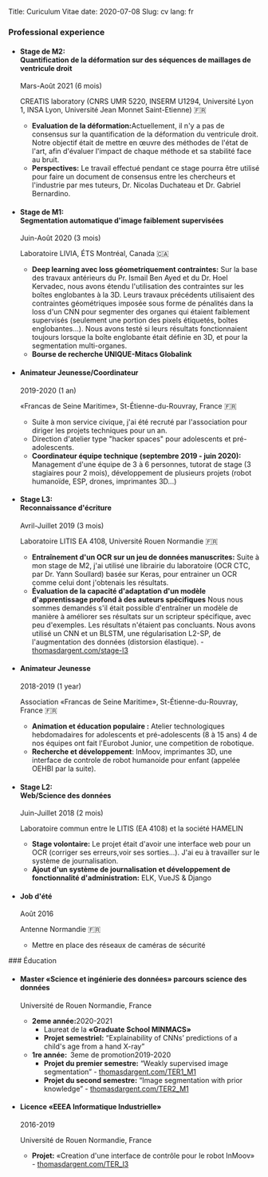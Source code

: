 Title: Curiculum Vitae
date: 2020-07-08
Slug: cv
lang: fr

### Professional experience 
<ul class="cv">
<li>
   <span class="datecont">
        <h4><span>
                <span class="light">Stage de M2:</span><br/>
                Quantification de la déformation sur des séquences de maillages de ventricule droit
            </span>
        </h4>
        <span class="date">Mars-Août 2021 (6 mois)</span>
    </span>
    <p class="place">CREATIS laboratory (CNRS UMR 5220, INSERM U1294, Université Lyon 1, INSA Lyon, Université Jean Monnet Saint-Etienne) 🇫🇷</p>
    <ul>
        <li><b>Evaluation de la déformation:</b>Actuellement, il n'y a pas de consensus
             sur la quantification de la déformation du ventricule droit. Notre objectif était de mettre en œuvre des
             méthodes de l'état de l'art, afin d'évaluer l'impact de chaque méthode et sa
             stabilité face au bruit.</li>
        <li><b>Perspectives:</b> Le travail effectué pendant ce stage pourra être
            utilisé pour faire un document de consensus entre les chercheurs et l'industrie par mes tuteurs, Dr.&nbsp;Nicolas Duchateau et Dr.&nbsp;Gabriel Bernardino.</li>
    </ul>
</li>


<li>
    <span class="datecont">
        <h4><span>
                <span class="light">Stage de M1:</span><br/>
                Segmentation automatique d'image faiblement supervisées
            </span>
        </h4>
        <span class="date">Juin-Août 2020 (3 mois)</span>
    </span>
    <p class="place">Laboratoire LIVIA, ÉTS Montréal, Canada 🇨🇦</p>
    <ul>
        <li><b>Deep learning avec loss géometriquement contraintes:</b>
            Sur la base des travaux antérieurs du Pr.&nbsp;Ismail Ben Ayed et du Dr.&nbsp;Hoel Kervadec, nous avons étendu l'utilisation des contraintes sur les boîtes englobantes à la 3D.
            Leurs travaux précédents utilisaient des contraintes géométriques imposée sous forme de pénalités dans la loss
            d'un CNN pour segmenter des organes qui étaient faiblement supervisés (seulement une portion
            des pixels
            étiquetés, boîtes englobantes...). Nous avons testé si leurs résultats fonctionnaient toujours lorsque la boîte englobante était définie en 3D, et pour la segmentation multi-organes. </li>
        <li><b>Bourse de recherche UNIQUE-Mitacs Globalink</b></li>
    </ul></li>


<li>
   <span class="datecont">
        <h4><span>
            Animateur Jeunesse/Coordinateur
            </span>
        </h4>
        <span class="date">2019-2020 (1 an)</span>
    </span>
    <p class="place">«Francas de Seine Maritime», St-Étienne-du-Rouvray, France 🇫🇷</p>
    <ul>
        <li> Suite à mon service civique, j'ai été recruté par l'association pour diriger les projets techniques pour un an.</li>
        <li>Direction d'atelier type "hacker spaces" pour adolescents et pré-adolescents.</li>
        <li><b>Coordinateur équipe technique (septembre 2019 - juin 2020):</b> Management d'une équipe de 3 à 6 personnes, tutorat de stage (3 stagiaires pour 2 mois), développement de plusieurs projets (robot humanoïde, ESP, drones, imprimantes 3D...)</li>
    </ul>
</li>

<li>
    <span class="datecont">
        <h4><span>
                <span class="light">Stage L3:</span><br/>
                Reconnaissance d'écriture
            </span>
        </h4>
        <span class="date">Avril-Juillet 2019 (3 mois)</span>
    </span>
    <p class="place">Laboratoire LITIS EA 4108, Université Rouen Normandie 🇫🇷</p>
    <ul>
        <li><b>Entraînement d'un OCR sur un jeu de données manuscrites:</b>
            Suite à mon stage de M2, j'ai utilisé une librairie du laboratoire (OCR CTC, par Dr.&nbsp;Yann Soullard)
            basée sur Keras, pour entrainer un OCR comme celui dont j'obtenais les résultats.</li>
        <li><b>Évaluation de la capacité d'adaptation d'un modèle d'apprentissage profond à des auteurs spécifiques</b>
        Nous nous sommes demandés s'il était possible d'entraîner un modèle de manière à améliorer ses résultats sur un scripteur spécifique, avec peu d'exemples.
        Les résultats n'étaient pas concluants. Nous avons utilisé un CNN et un BLSTM,
        une régularisation L2-SP, de l'augmentation des données (distorsion élastique). - <a href="http://thomasdargent.com/stage-l3">thomasdargent.com/stage-l3</a>
        </li>
    </ul>
</li>
<li>
    <span class="datecont">
        <h4><span>
            Animateur Jeunesse
            </span>
        </h4>
        <span class="date">2018-2019 (1 year)</span>
    </span>
    <p class="place">Association «Francas de Seine Maritime», St-Étienne-du-Rouvray, France 🇫🇷</p>
    <ul>
        <li><b>Animation et éducation populaire :</b>
            Atelier technologiques hebdomadaires for adolescents et pré-adolescents (8 à 15 ans)
            4 de nos équipes ont fait l'Eurobot Junior, une competition de robotique.</li>
        <li><b>Recherche et développement</b>: InMoov, imprimantes 3D, une interface de controle de robot humanoide pour enfant (appelée OEHBI par la suite).</li>
    </ul>
</li>
<li>
    <span class="datecont">
        <h4><span>
            <span class="light">Stage L2:</span><br/> Web/Science des données
            </span>
        </h4>
        <span class="date">Juin-Juillet 2018 (2 mois)</span>
    </span>
    <p class="place">Laboratoire commun entre le LITIS (EA 4108) et la société HAMELIN</p>
    <ul>
        <li><b>Stage volontaire:</b>
            Le projet était d'avoir une interface web pour un OCR (corriger ses erreurs,voir ses sorties...). J'ai eu à travailler sur le système de journalisation.</li>
        <li><b>Ajout d'un système de journalisation et développement de fonctionnalité d'administration:</b>
            ELK, VueJS & Django
        </li>
    </ul>
</li>

<li>
    <span class="datecont">
        <h4><span>
            Job d'été
            </span>
        </h4>
        <span class="date">Août 2016</span>
    </span>
    <p class="place">Antenne Normandie 🇫🇷  </p>
    <ul><li>Mettre en place des réseaux de caméras de sécurité</li></ul>
</li>

</ul>
### Éducation 
<ul class="cv">
<li><h4>Master «Science et ingénierie des données» parcours science des données</h4>
    <p class="place">Université de Rouen Normandie, France</p>
    <ul>
        <li class="nodot">
            <span class="datecont">
                <b>2eme année:</b><span class="date">2020-2021</span>
            </span>
            <ul>
                <li>Laureat de la <b>«Graduate School MINMACS»</b></li>
                <li><b>Projet semestriel:</b> “Explainability of CNNs’ predictions of a child's age from a hand X-ray”</li>
            </ul>
        </li>
        <li class="nodot">
            <span class="datecont">
                <span><b>1re année: &nbsp;</b>3eme de promotion</span><span class="date">2019-2020</span>
            </span>
            <ul>
                <li><b>Projet du premier semestre:</b> “Weakly supervised image segmentation” - <a href="http://thomasdargent.com/TER1_M1">thomasdargent.com/TER1_M1</a></li>
                <li><b>Projet du second semestre:</b> “Image segmentation with prior knowledge” - <a href="http://thomasdargent.com/TER2_M1">thomasdargent.com/TER2_M1</a></li>
            </ul>
        </li>
    </ul>
</li>
<li>
    <span class="datecont">
        <h4>Licence «EEEA Informatique Industrielle»</h4>
        <span class="date">2016-2019</span>
    </span>
    <p class="place">Université de Rouen Normandie, France</p>
    <ul>
        <li><b>Projet:</b> «Creation d'une interface de contrôle pour le robot InMoov» - <a href="http://thomasdargent.com/TER_l3">thomasdargent.com/TER_l3</a></li>
    </ul>



</ul>
